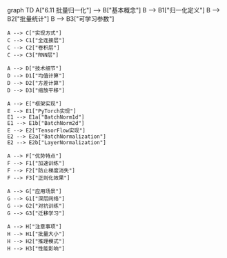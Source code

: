 graph TD
    A["6.11 批量归一化"] --> B["基本概念"]
    B --> B1["归一化定义"]
    B --> B2["批量统计"]
    B --> B3["可学习参数"]
    
    A --> C["实现方式"]
    C --> C1["全连接层"]
    C --> C2["卷积层"]
    C --> C3["RNN层"]
    
    A --> D["技术细节"]
    D --> D1["均值计算"]
    D --> D2["方差计算"]
    D --> D3["缩放平移"]
    
    A --> E["框架实现"]
    E --> E1["PyTorch实现"]
    E1 --> E1a["BatchNorm1d"]
    E1 --> E1b["BatchNorm2d"]
    E --> E2["TensorFlow实现"]
    E2 --> E2a["BatchNormalization"]
    E2 --> E2b["LayerNormalization"]
    
    A --> F["优势特点"]
    F --> F1["加速训练"]
    F --> F2["防止梯度消失"]
    F --> F3["正则化效果"]
    
    A --> G["应用场景"]
    G --> G1["深层网络"]
    G --> G2["对抗训练"]
    G --> G3["迁移学习"]
    
    A --> H["注意事项"]
    H --> H1["批量大小"]
    H --> H2["推理模式"]
    H --> H3["性能影响"] 